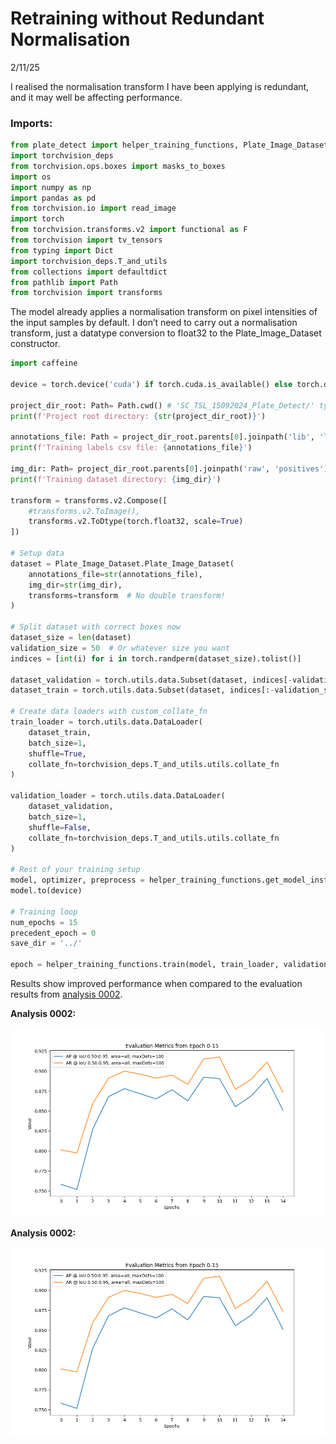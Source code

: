 # Retraining without Redundant Normalisation

2/11/25

I realised the normalisation transform I have been applying is
redundant, and it may well be affecting performance.

### Imports:

``` python
from plate_detect import helper_training_functions, Plate_Image_Dataset
import torchvision_deps
from torchvision.ops.boxes import masks_to_boxes
import os
import numpy as np
import pandas as pd
from torchvision.io import read_image
import torch
from torchvision.transforms.v2 import functional as F
from torchvision import tv_tensors
from typing import Dict
import torchvision_deps.T_and_utils
from collections import defaultdict
from pathlib import Path
from torchvision import transforms
```

The model already applies a normalisation transform on pixel intensities
of the input samples by default. I don’t need to carry out a
normalisation transform, just a datatype conversion to float32 to the
Plate_Image_Dataset constructor.

``` python
import caffeine

device = torch.device('cuda') if torch.cuda.is_available() else torch.device('cpu')

project_dir_root: Path= Path.cwd() # 'SC_TSL_15092024_Plate_Detect/' type PosixPath for UNIX, WindowsPath for windows...
print(f'Project root directory: {str(project_dir_root)}')

annotations_file: Path = project_dir_root.parents[0].joinpath('lib', 'labels.csv')
print(f'Training labels csv file: {annotations_file}')

img_dir: Path= project_dir_root.parents[0].joinpath('raw', 'positives')  # 'SC_TSL_15092024_Plate_Detect/train/images/positives/' on UNIX systems
print(f'Training dataset directory: {img_dir}')

transform = transforms.v2.Compose([
    #transforms.v2.ToImage(),
    transforms.v2.ToDtype(torch.float32, scale=True)
])

# Setup data
dataset = Plate_Image_Dataset.Plate_Image_Dataset(
    annotations_file=str(annotations_file),
    img_dir=str(img_dir),
    transforms=transform  # No double transform!
)

# Split dataset with correct boxes now
dataset_size = len(dataset)
validation_size = 50  # Or whatever size you want
indices = [int(i) for i in torch.randperm(dataset_size).tolist()]

dataset_validation = torch.utils.data.Subset(dataset, indices[-validation_size:])
dataset_train = torch.utils.data.Subset(dataset, indices[:-validation_size])

# Create data loaders with custom_collate_fn
train_loader = torch.utils.data.DataLoader(
    dataset_train,
    batch_size=1,
    shuffle=True,
    collate_fn=torchvision_deps.T_and_utils.utils.collate_fn
)

validation_loader = torch.utils.data.DataLoader(
    dataset_validation,
    batch_size=1,
    shuffle=False,
    collate_fn=torchvision_deps.T_and_utils.utils.collate_fn
)

# Rest of your training setup
model, optimizer, preprocess = helper_training_functions.get_model_instance_object_detection(num_class=2)
model.to(device)

# Training loop
num_epochs = 15
precedent_epoch = 0
save_dir = '../'

epoch = helper_training_functions.train(model, train_loader, validation_loader, device, num_epochs, precedent_epoch, save_dir, optimizer)
```

Results show improved performance when compared to the evaluation
results from [analysis 0002](0002_functional_Faster_R-CNN.md).

**Analysis 0002:**

![evaluation_analysis_0002](../results/0002_15_epochs/02_fix/evaluation_metrics_epochs_0-15.png)

**Analysis 0002:**

![evaluation_analysis_0002](../results/0002_15_epochs/02_fix/evaluation_metrics_epochs_0-15.png)
